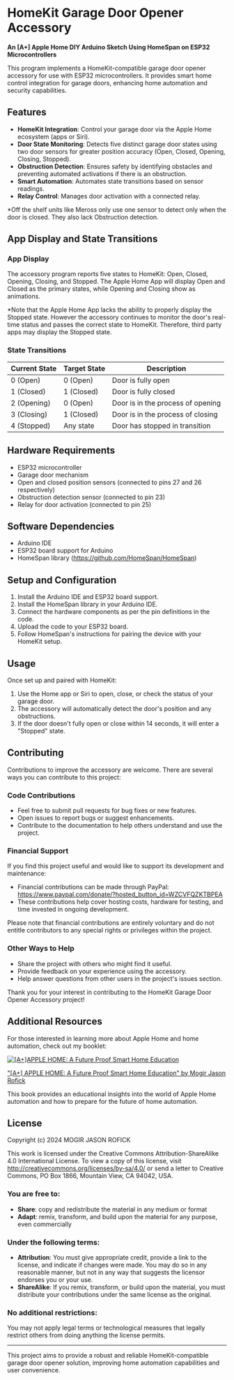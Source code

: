 # HomeKit Garage Door Opener Accessory
**An [A+] Apple Home DIY Arduino Sketch Using HomeSpan on ESP32 Microcontrollers**

This program implements a HomeKit-compatible garage door opener accessory for use with ESP32 microcontrollers. It provides smart home control integration for garage doors, enhancing home automation and security capabilities.

## Features
- **HomeKit Integration**: Control your garage door via the Apple Home ecosystem (apps or Siri).
- **Door State Monitoring**: Detects five distinct garage door states using two door sensors for greater position accuracy (Open, Closed, Opening, Closing, Stopped).
- **Obstruction Detection**: Ensures safety by identifying obstacles and preventing automated activations if there is an obstruction.
- **Smart Automation**: Automates state transitions based on sensor readings.
- **Relay Control**: Manages door activation with a connected relay.
  
*Off the shelf units like Meross only use one sensor to detect only when the door is closed. They also lack Obstruction detection.

## App Display and State Transitions

### App Display

The accessory program reports five states to HomeKit: Open, Closed, Opening, Closing, and Stopped. The Apple Home App will display Open and Closed as the primary states, while Opening and Closing show as animations.

*Note that the Apple Home App lacks the ability to properly display the Stopped state. However the accessory continues to monitor the door's real-time status and passes the correct state to HomeKit. Therefore, third party apps may display the Stopped state.

### State Transitions
| **Current State** | **Target State** | **Description**                  |
|------------------|------------------|----------------------------------|
| 0 (Open)         | 0 (Open)         | Door is fully open               |
| 1 (Closed)       | 1 (Closed)       | Door is fully closed             |
| 2 (Opening)      | 0 (Open)         | Door is in the process of opening|
| 3 (Closing)      | 1 (Closed)       | Door is in the process of closing|
| 4 (Stopped)      | Any state        | Door has stopped in transition   |

## Hardware Requirements

- ESP32 microcontroller
- Garage door mechanism
- Open and closed position sensors (connected to pins 27 and 26 respectively)
- Obstruction detection sensor (connected to pin 23)
- Relay for door activation (connected to pin 25)

## Software Dependencies

- Arduino IDE
- ESP32 board support for Arduino
- HomeSpan library (https://github.com/HomeSpan/HomeSpan)

## Setup and Configuration

1. Install the Arduino IDE and ESP32 board support.
2. Install the HomeSpan library in your Arduino IDE.
3. Connect the hardware components as per the pin definitions in the code.
4. Upload the code to your ESP32 board.
5. Follow HomeSpan's instructions for pairing the device with your HomeKit setup.

## Usage

Once set up and paired with HomeKit:

1. Use the Home app or Siri to open, close, or check the status of your garage door.
2. The accessory will automatically detect the door's position and any obstructions.
3. If the door doesn't fully open or close within 14 seconds, it will enter a "Stopped" state.

## Contributing

Contributions to improve the accessory are welcome. There are several ways you can contribute to this project:

### Code Contributions

- Feel free to submit pull requests for bug fixes or new features.
- Open issues to report bugs or suggest enhancements.
- Contribute to the documentation to help others understand and use the project.

### Financial Support

If you find this project useful and would like to support its development and maintenance:

- Financial contributions can be made through PayPal: https://www.paypal.com/donate/?hosted_button_id=WZCVFQZKTBPEA
- These contributions help cover hosting costs, hardware for testing, and time invested in ongoing development.

Please note that financial contributions are entirely voluntary and do not entitle contributors to any special rights or privileges within the project.

### Other Ways to Help

- Share the project with others who might find it useful.
- Provide feedback on your experience using the accessory.
- Help answer questions from other users in the project's issues section.

Thank you for your interest in contributing to the HomeKit Garage Door Opener Accessory project!

## Additional Resources

For those interested in learning more about Apple Home and home automation, check out my booklet:

[![[A+]APPLE HOME: A Future Proof Smart Home Education](https://m.media-amazon.com/images/I/71moUK1EZFL._SL200_.jpg)](https://www.amazon.com/APPLE-HOME-Future-Education-Automation-ebook/dp/B0DF6ZYPQ1/ref=sr_1_1?keywords=Apple+Home&qid=1726433220&refinements=p_27%3AMogir&s=books&sr=1-1)

["[A+] APPLE HOME: A Future Proof Smart Home Education" by Mogir Jason Rofick](https://www.amazon.com/APPLE-HOME-Future-Education-Automation-ebook/dp/B0DF6ZYPQ1/ref=sr_1_1?keywords=Apple+Home&qid=1726433220&refinements=p_27%3AMogir&s=books&sr=1-1)

This book provides an educational insights into the world of Apple Home automation and how to prepare for the future of home automation.

## License

Copyright (c) 2024 MOGIR JASON ROFICK

This work is licensed under the Creative Commons Attribution-ShareAlike 4.0 International License. To view a copy of this license, visit http://creativecommons.org/licenses/by-sa/4.0/ or send a letter to Creative Commons, PO Box 1866, Mountain View, CA 94042, USA.

### You are free to:

- **Share**: copy and redistribute the material in any medium or format
- **Adapt**: remix, transform, and build upon the material for any purpose, even commercially

### Under the following terms:

- **Attribution**: You must give appropriate credit, provide a link to the license, and indicate if changes were made. You may do so in any reasonable manner, but not in any way that suggests the licensor endorses you or your use.
- **ShareAlike**: If you remix, transform, or build upon the material, you must distribute your contributions under the same license as the original.

### No additional restrictions:

You may not apply legal terms or technological measures that legally restrict others from doing anything the license permits.

---

This project aims to provide a robust and reliable HomeKit-compatible garage door opener solution, improving home automation capabilities and user convenience.
